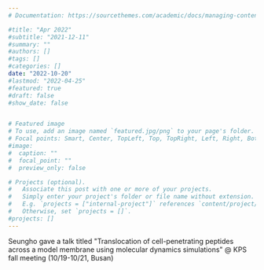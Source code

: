 ```yaml
---
# Documentation: https://sourcethemes.com/academic/docs/managing-content/

#title: "Apr 2022"
#subtitle: "2021-12-11"
#summary: ""
#authors: []
#tags: []
#categories: []
date: "2022-10-20" 
#lastmod: "2022-04-25"
#featured: true
#draft: false
#show_date: false


# Featured image
# To use, add an image named `featured.jpg/png` to your page's folder.
# Focal points: Smart, Center, TopLeft, Top, TopRight, Left, Right, BottomLeft, Bottom, BottomRight.
#image:
#  caption: ""
#  focal_point: ""
#  preview_only: false

# Projects (optional).
#   Associate this post with one or more of your projects.
#   Simply enter your project's folder or file name without extension.
#   E.g. `projects = ["internal-project"]` references `content/project/deep-learning/index.md`.
#   Otherwise, set `projects = []`.
#projects: []
---
```


Seungho gave a talk titled "Translocation of cell-penetrating peptides across a model membrane using molecular dynamics simulations" @ KPS fall meeting (10/19-10/21, Busan) 


